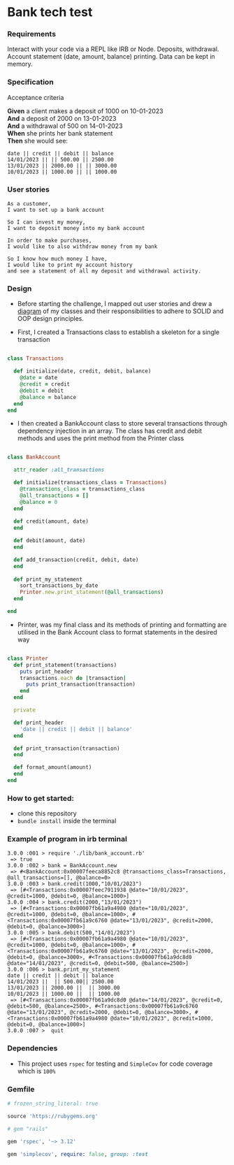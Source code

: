 # Bank tech test

### Requirements

Interact with your code via a REPL like IRB or Node.
Deposits, withdrawal.
Account statement (date, amount, balance) printing.
Data can be kept in memory.

### Specification

Acceptance criteria

**Given** a client makes a deposit of 1000 on 10-01-2023  
**And** a deposit of 2000 on 13-01-2023  
**And** a withdrawal of 500 on 14-01-2023  
**When** she prints her bank statement  
**Then** she would see:

```
date || credit || debit || balance
14/01/2023 || || 500.00 || 2500.00
13/01/2023 || 2000.00 || || 3000.00
10/01/2023 || 1000.00 || || 1000.00
```

### User stories

```
As a customer, 
I want to set up a bank account
```
```
So I can invest my money, 
I want to deposit money into my bank account
```
```
In order to make purchases,
I would like to also withdraw money from my bank
```
```
So I know how much money I have,
I would like to print my account history 
and see a statement of all my deposit and withdrawal activity.
```


### Design

* Before starting the challenge, I mapped out user stories and drew a [diagram](https://github.com/aimeehorwood/bank_tech_test/planning_diagram.png?raw=true) of my classes and their responsibilities to adhere to SOLID and OOP design principles.


* First, I created a Transactions class to establish a skeleton for a single transaction


```ruby

class Transactions

  def initialize(date, credit, debit, balance)
    @date = date
    @credit = credit
    @debit = debit
    @balance = balance
  end
end
```

* I then created a BankAccount class to store several transactions through dependency injection in an array. The class has credit and debit methods and uses the print method from the Printer class 


```ruby

class BankAccount

  attr_reader :all_transactions

  def initialize(transactions_class = Transactions)
    @transactions_class = transactions_class
    @all_transactions = []
    @balance = 0
  end
  
  def credit(amount, date)
  end

  def debit(amount, date)
  end

  def add_transaction(credit, debit, date)
  end
  
  def print_my_statement
    sort_transactions_by_date
    Printer.new.print_statement(@all_transactions)
  end

end
```

* Printer, was my final class and its methods of printing and formatting are utilised in the Bank Account class to format statements in the desired way
```ruby

class Printer
  def print_statement(transactions)
    puts print_header
    transactions.each do |transaction|
      puts print_transaction(transaction)
    end
  end

  private

  def print_header
    'date || credit || debit || balance'
  end

  def print_transaction(transaction)
  end

  def format_amount(amount)
  end
end

```


### How to get started:

* clone this repository
*  `bundle install` inside the terminal

### Example of program in irb terminal

```
3.0.0 :001 > require './lib/bank_account.rb'
 => true 
3.0.0 :002 > bank = BankAccount.new
 => #<BankAccount:0x00007feeca8852c8 @transactions_class=Transactions, @all_transactions=[], @balance=0> 
3.0.0 :003 > bank.credit(1000,"10/01/2023")
 => [#<Transactions:0x00007feec7911938 @date="10/01/2023", @credit=1000, @debit=0, @balance=1000>] 
3.0.0 :004 > bank.credit(2000,"13/01/2023")
 => [#<Transactions:0x00007fb61a9a4980 @date="10/01/2023", @credit=1000, @debit=0, @balance=1000>, #<Transactions:0x00007fb61a9c6760 @date="13/01/2023", @credit=2000, @debit=0, @balance=3000>] 
3.0.0 :005 > bank.debit(500,"14/01/2023")
 => [#<Transactions:0x00007fb61a9a4980 @date="10/01/2023", @credit=1000, @debit=0, @balance=1000>, #<Transactions:0x00007fb61a9c6760 @date="13/01/2023", @credit=2000, @debit=0, @balance=3000>, #<Transactions:0x00007fb61a9dc8d0 @date="14/01/2023", @credit=0, @debit=500, @balance=2500>] 
3.0.0 :006 > bank.print_my_statement
date || credit || debit || balance
14/01/2023 ||  || 500.00|| 2500.00
13/01/2023 || 2000.00 ||  || 3000.00
10/01/2023 || 1000.00 ||  || 1000.00
 => [#<Transactions:0x00007fb61a9dc8d0 @date="14/01/2023", @credit=0, @debit=500, @balance=2500>, #<Transactions:0x00007fb61a9c6760 @date="13/01/2023", @credit=2000, @debit=0, @balance=3000>, #<Transactions:0x00007fb61a9a4980 @date="10/01/2023", @credit=1000, @debit=0, @balance=1000>] 
3.0.0 :007 >  quit
```

### Dependencies
* This project uses `rspec` for testing and `SimpleCov` for code coverage which is `100%`

### Gemfile
```ruby
# frozen_string_literal: true

source 'https://rubygems.org'

# gem "rails"

gem 'rspec', '~> 3.12'

gem 'simplecov', require: false, group: :test

```



